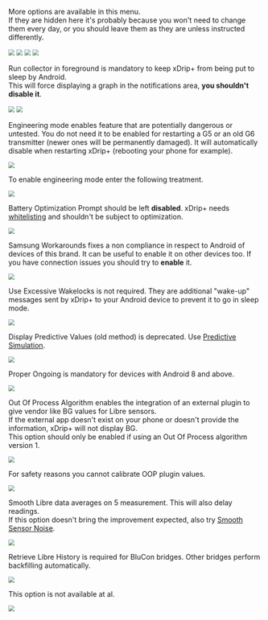 More options are available in this menu.  
If they are hidden here it's probably because you won't need to change them every day, or you should leave them as they are unless instructed differently.

<img src="../../images/hamburger_menu.png" style="zoom:75%;" />  
<img src="../../images/M-S.png" style="zoom:75%;" />  
<img src="../../images/M-S-LCS.png" style="zoom:75%;" />  
<img src="../images/M-S-LCS15.png" style="zoom:75%;" />

Run collector in foreground is mandatory to keep xDrip+ from being put to sleep by Android.  
This will force displaying a graph in the notifications area, **you shouldn't disable it**.

<img src="../images/M-S-LCS15a.png" style="zoom:75%;" />

<img src="../images/M-S-LCS15a2.png" style="zoom:75%;" />

Engineering mode enables feature that are potentially dangerous or untested. You do not need it to be enabled for restarting a G5 or an old G6 transmitter (newer ones will be permanently damaged). It will automatically disable when restarting xDrip+ (rebooting your phone for example).

<img src="../images/M-S-LCS15b.png" style="zoom:75%;" />

To enable engineering mode enter the following treatment.

<img src="../images/M-S-LCS15b2.png" style="zoom:75%;" />

Battery Optimization Prompt should be left **disabled**. xDrip+ needs [whitelisting](../../install/install/#authorize-background-activity) and shouldn't be subject to optimization. 

<img src="../images/M-S-LCS15c.png" style="zoom:75%;" />

Samsung Workarounds fixes a non compliance in respect to Android of devices of this brand. It can be useful to enable it on other devices too. If you have connection issues you should try to **enable** it.

<img src="../images/M-S-LCS15j.png" style="zoom:75%;" />

Use Excessive Wakelocks is not required. They are additional "wake-up" messages sent by xDrip+ to your Android device to prevent it to go in sleep mode. 

<img src="../images/M-S-LCS15e.png" style="zoom:75%;" />

Display Predictive Values (old method) is deprecated. Use [Predictive Simulation](../predictions/).

<img src="../images/M-S-LCS15e.png" style="zoom:75%;" />

Proper Ongoing is mandatory for devices with Android 8 and above.

<img src="../images/M-S-LCS15g.png" style="zoom:75%;" />

Out Of Process Algorithm enables the integration of an external plugin to give vendor like BG values for Libre sensors.  
If the external app doesn't exist on your phone or doesn't provide the information, xDrip+ will not display BG.  
This option should only be enabled if using an Out Of Process algorithm version 1.

<img src="../images/M-S-LCS15h.png" style="zoom:75%;" />

For safety reasons you cannot calibrate OOP plugin values.

<img src="../images/M-S-LCS15i.png" style="zoom:75%;" />

Smooth Libre data averages on 5 measurement. This will also delay readings.  
If this option doesn't bring the improvement expected, also try [Smooth Sensor Noise](../display/#smooth-sensor-noise).

<img src="../images/M-S-LCS15j.png" style="zoom:75%;" />

Retrieve Libre History is required for BluCon bridges. Other bridges perform backfilling automatically.

<img src="../images/M-S-LCS15k.png" style="zoom:75%;" />

This option is not available at al.

<img src="../images/M-S-LCS15l.png" style="zoom:75%;" />